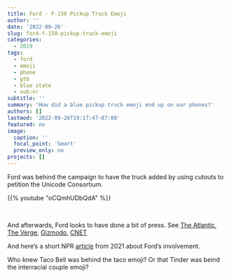 ```yaml
---
title: Ford - F-150 Pickup Truck Emoji
author: ''
date: '2022-09-26'
slug: ford-f-150-pickup-truck-emoji
categories:
  - 2019
tags:
  - ford
  - emoji
  - phone
  - gtb
  - blue state
  - sub:nr
subtitle: ''
summary: 'How did a blue pickup truck emoji end up on our phones?'
authors: []
lastmod: '2022-09-26T19:17:47-07:00'
featured: no
image:
  caption: ''
  focal_point: 'Smart'
  preview_only: no
projects: []
---
```


Ford was behind the campaign to have the truck added by using cutouts to petition the Unicode Consortium.

{{% youtube "oCQmhUDbQdA" %}}

<br>

And afterwards, Ford looks to have done a bit of press. See [The Atlantic](https://www.theatlantic.com/technology/archive/2019/07/pickup-truck-emoji-will-debut-2020/594172/), [The Verge](https://www.theverge.com/2019/7/17/20697864/ford-pickup-truck-emoji-unicode-secret-submission), [Gizmodo](https://gizmodo.com/ford-secretly-created-the-new-pickup-emoji-because-noth-1836446445), [CNET](https://www.cnet.com/roadshow/news/ford-pickup-truck-world-emoji-day/)

And here’s a short NPR [article](https://www.npr.org/2021/02/15/968150292/the-story-of-the-new-blue-pickup-truck-emoji) from 2021 about Ford’s involvement.

Who knew Taco Bell was behind the taco emoji? Or that Tinder was beind the interracial couple emoji?
